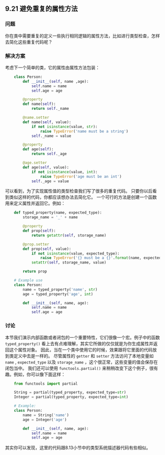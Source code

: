 ## 9.21 避免重复的属性方法 ##
### 问题 ###
你在类中需要重复的定义一些执行相同逻辑的属性方法，比如进行类型检查，怎样去简化这些重复代码呢？
### 解决方案 ###
考虑下一个简单的类，它的属性由属性方法包装：
```python
    class Person:
        def __init__(self, name ,age):
            self.name = name
            self.age = age

        @property
        def name(self):
            return self._name

        @name.setter
        def name(self, value):
            if not isinstance(value, str):
                raise TypeError('name must be a string')
            self._name = value

        @property
        def age(self):
            return self._age

        @age.setter
        def age(self, value):
            if not isinstance(value, int):
                raise TypeError('age must be an int')
            self._age = value

```
可以看到，为了实现属性值的类型检查我们写了很多的重复代码。
只要你以后看到类似这样的代码，你都应该想办法去简化它。
一个可行的方法是创建一个函数用来定义属性并返回它。例如：
```python
    def typed_property(name, expected_type):
        storage_name = '_' + name

        @property
        def prop(self):
            return getattr(self, storage_name)

        @prop.setter
        def prop(self, value):
            if not isinstance(value, expected_type):
                raise TypeError('{} must be a {}'.format(name, expected_type))
            setattr(self, storage_name, value)

        return prop

    # Example use
    class Person:
        name = typed_property('name', str)
        age = typed_property('age', int)

        def __init__(self, name, age):
            self.name = name
            self.age = age

```
### 讨论 ###
本节我们演示内部函数或者闭包的一个重要特性，它们很像一个宏。例子中的函数 ``typed_property()``
看上去有点难理解，其实它所做的仅仅就是为你生成属性并返回这个属性对象。
因此，当在一个类中使用它的时候，效果跟将它里面的代码放到类定义中去是一样的。
尽管属性的 ``getter`` 和 ``setter`` 方法访问了本地变量如 ``name`` , ``expected_type``
以及 ``storage_name`` ，这个很正常，这些变量的值会保存在闭包当中。
我们还可以使用 ``functools.partial()`` 来稍稍改变下这个例子，很有趣。例如，你可以像下面这样：
```python
    from functools import partial

    String = partial(typed_property, expected_type=str)
    Integer = partial(typed_property, expected_type=int)

    # Example:
    class Person:
        name = String('name')
        age = Integer('age')

        def __init__(self, name, age):
            self.name = name
            self.age = age

```
其实你可以发现，这里的代码跟8.13小节中的类型系统描述器代码有些相似。
